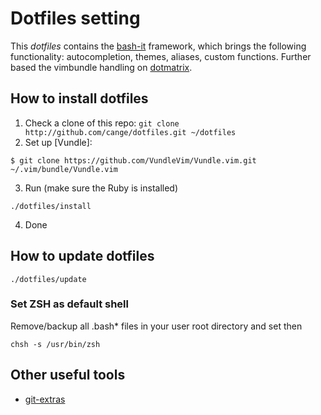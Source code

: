 # Dotfiles setting

This *dotfiles* contains the [bash-it](https://github.com/revans/bash-it) framework, which brings the following functionality: autocompletion, themes, aliases, custom functions.
Further based the vimbundle handling on [dotmatrix](https://github.com/hashrocket/dotmatrix).

## How to install dotfiles

1. Check a clone of this repo: `git clone http://github.com/cange/dotfiles.git ~/dotfiles`
2. Set up [Vundle]:
```shell
$ git clone https://github.com/VundleVim/Vundle.vim.git ~/.vim/bundle/Vundle.vim
```

3. Run (make sure the Ruby is installed)
```shell
./dotfiles/install
```
4. Done

## How to update dotfiles
```shell
./dotfiles/update
```

### Set ZSH as default shell
Remove/backup all .bash\* files in your user root directory and set then
```shell
chsh -s /usr/bin/zsh
```
## Other useful tools

* [git-extras](https://github.com/visionmedia/git-extras/)
